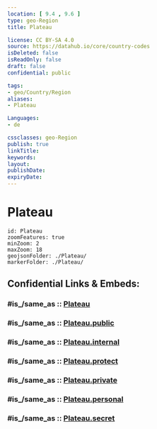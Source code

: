 ```yaml
---
location: [ 9.4 , 9.6 ] 
type: geo-Region
title: Plateau

license: CC BY-SA 4.0
source: https://datahub.io/core/country-codes
isDeleted: false
isReadOnly: false
draft: false
confidential: public

tags:
- geo/Country/Region
aliases:
- Plateau

Languages:
- de

cssclasses: geo-Region
publish: true
linkTitle: 
keywords: 
layout: 
publishDate: 
expiryDate: 
---
```


# Plateau

```leaflet
id: Plateau
zoomFeatures: true 
minZoom: 2 
maxZoom: 18
geojsonFolder: ./Plateau/
markerFolder: ./Plateau/
```


## Confidential Links & Embeds: 

### #is_/same_as :: [Plateau](/_Standards/Earth/Continent/Africa/Africa~Central/Nigeria/Zones~Nigeria/Nigeria~North-Central/Plateau.md) 

### #is_/same_as :: [Plateau.public](/_public/Earth/Continent/Africa/Africa~Central/Nigeria/Zones~Nigeria/Nigeria~North-Central/Plateau.public.md) 

### #is_/same_as :: [Plateau.internal](/_internal/Earth/Continent/Africa/Africa~Central/Nigeria/Zones~Nigeria/Nigeria~North-Central/Plateau.internal.md) 

### #is_/same_as :: [Plateau.protect](/_protect/Earth/Continent/Africa/Africa~Central/Nigeria/Zones~Nigeria/Nigeria~North-Central/Plateau.protect.md) 

### #is_/same_as :: [Plateau.private](/_private/Earth/Continent/Africa/Africa~Central/Nigeria/Zones~Nigeria/Nigeria~North-Central/Plateau.private.md) 

### #is_/same_as :: [Plateau.personal](/_personal/Earth/Continent/Africa/Africa~Central/Nigeria/Zones~Nigeria/Nigeria~North-Central/Plateau.personal.md) 

### #is_/same_as :: [Plateau.secret](/_secret/Earth/Continent/Africa/Africa~Central/Nigeria/Zones~Nigeria/Nigeria~North-Central/Plateau.secret.md)


